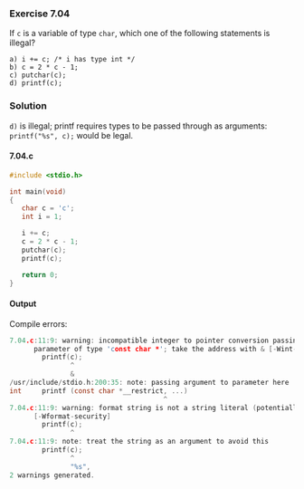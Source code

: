 ### Exercise 7.04
If `c` is a variable of type `char`, which one of the following statements is illegal?
```
a) i += c; /* i has type int */
b) c = 2 * c - 1;
c) putchar(c);
d) printf(c);
```
### Solution
`d)` is illegal; printf requires types to be passed through as arguments:
`printf("%s", c);` would be legal.
#### 7.04.c
```c
#include <stdio.h>

int main(void)
{
   char c = 'c';
   int i = 1;

   i += c;
   c = 2 * c - 1;
   putchar(c);
   printf(c);

   return 0;
}
```
#### Output
Compile errors:
```c
7.04.c:11:9: warning: incompatible integer to pointer conversion passing 'char' to
      parameter of type 'const char *'; take the address with & [-Wint-conversion]
        printf(c);
               ^
               &
/usr/include/stdio.h:200:35: note: passing argument to parameter here
int     printf (const char *__restrict, ...)
                                      ^
7.04.c:11:9: warning: format string is not a string literal (potentially insecure)
      [-Wformat-security]
        printf(c);
               ^
7.04.c:11:9: note: treat the string as an argument to avoid this
        printf(c);
               ^
               "%s",
2 warnings generated.
```
